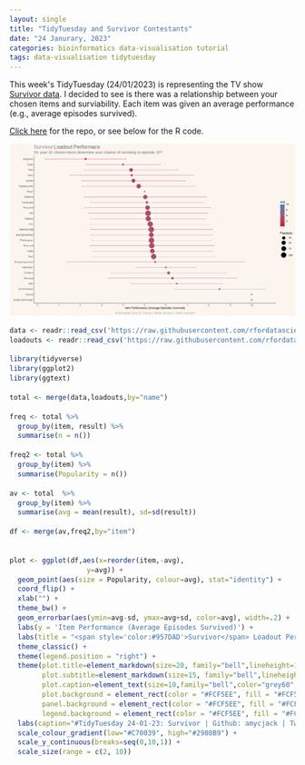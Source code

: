 ```yaml
---
layout: single
title: "TidyTuesday and Survivor Contestants"
date: "24 Janurary, 2023"
categories: bioinformatics data-visualisation tutorial
tags: data-visualisation tidytuesday
---
```



This week's TidyTuesday (24/01/2023) is representing the TV show [Survivor data]([https://hollywoodagegap.com/](https://github.com/doehm/alone)). I decided to see is there was a relationship between your chosen items and surviability. Each item was given an average performance (e.g., average episodes survived).

[Click here](https://github.com/amycjack/TidyTuesdays/blob/main/24.01.23%20Survivor) for the repo, or see below for the R code.

![This is an image](https://github.com/amycjack/TidyTuesdays/blob/main/24.01.23%20Survivor/Rplot03.png)

```R
data <- readr::read_csv('https://raw.githubusercontent.com/rfordatascience/tidytuesday/master/data/2023/2023-01-24/survivalists.csv')
loadouts <- readr::read_csv('https://raw.githubusercontent.com/rfordatascience/tidytuesday/master/data/2023/2023-01-24/loudouts.csv')

library(tidyverse)
library(ggplot2)
library(ggtext)

total <- merge(data,loadouts,by="name")

freq <- total %>%
  group_by(item, result) %>%
  summarise(n = n())

freq2 <- total %>%
  group_by(item) %>%
  summarise(Popularity = n())

av <- total  %>%
  group_by(item) %>% 
  summarise(avg = mean(result), sd=sd(result))

df <- merge(av,freq2,by="item")


plot <- ggplot(df,aes(x=reorder(item,-avg),
                   y=avg)) +
  geom_point(aes(size = Popularity, colour=avg), stat="identity") +
  coord_flip() +
  xlab("") +
  theme_bw() +
  geom_errorbar(aes(ymin=avg-sd, ymax=avg+sd, color=avg), width=.2) +
  labs(y = 'Item Performance (Average Episodes Survived)') +
  labs(title = "<span style='color:#957DAD'>Survivor</span> Loadout Performace", subtitle = "Do your 10 chosen items determine your chance of surviving to episode 10?", caption = '@amycjack') +
  theme_classic() +
  theme(legend.position = "right") +
  theme(plot.title=element_markdown(size=20, family="bell",lineheight=1.3,color="grey40"),
        plot.subtitle=element_markdown(size=15, family="bell",lineheight=1.3,color="grey40"),
        plot.caption=element_text(size=10,family="bell",color="grey60",hjust=.5, margin=margin(t=10)),
        plot.background = element_rect(color = "#FCF5EE", fill = "#FCF5EE"),
        panel.background = element_rect(color = "#FCF5EE", fill = "#FCF5EE"),
        legend.background = element_rect(color = "#FCF5EE", fill = "#FCF5EE"),) +
  labs(caption="#TidyTuesday 24-01-23: Survivor | Github: amycjack | Twitter: amycjack") +
  scale_colour_gradient(low="#C70039", high="#2980B9") +
  scale_y_continuous(breaks=seq(0,10,1)) +
  scale_size(range = c(2, 10))
```
